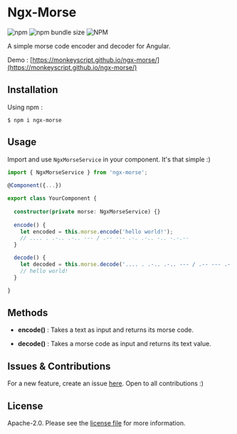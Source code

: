 # Ngx-Morse

![npm](https://img.shields.io/npm/v/ngx-morse)
![npm bundle size](https://img.shields.io/bundlephobia/min/ngx-morse)
![NPM](https://img.shields.io/npm/l/ngx-morse)

A simple morse code encoder and decoder for Angular.

Demo : [https://monkeyscript.github.io/ngx-morse/](https://monkeyscript.github.io/ngx-morse/)

## Installation

Using npm :

```
$ npm i ngx-morse
```

## Usage

Import and use `NgxMorseService` in your component. It's that simple :)

```typescript 
import { NgxMorseService } from 'ngx-morse';
 
@Component({...})

export class YourComponent {
  
  constructor(private morse: NgxMorseService) {}
 
  encode() {
    let encoded = this.morse.encode('hello world!');
    // .... . .-.. .-.. --- / .-- --- .-. .-.. -.. -.-.--
  }

  decode() {
    let decoded = this.morse.decode('.... . .-.. .-.. --- / .-- --- .-. .-.. -.. -.-.--');
    // hello world!
  }

}

```

## Methods

- **encode()** : Takes a text as input and returns its morse code.

- **decode()** : Takes a morse code as input and returns its text value.

## Issues & Contributions

For a new feature, create an issue [here](https://github.com/monkeyscript/ngx-morse/issues). Open to all contributions :)

## License 

Apache-2.0. Please see the [license file](https://github.com/monkeyscript/ngx-morse/blob/master/LICENSE) for more information.
